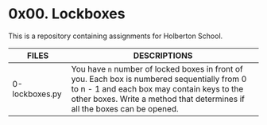 # 0x00. Lockboxes

This is a repository containing assignments for Holberton School.

|FILES| DESCRIPTIONS|
|---|---|
|0-lockboxes.py|  You have ```n``` number of locked boxes in front of you. Each box is numbered sequentially from 0 to n - 1 and each box may contain keys to the other boxes. Write a method that determines if all the boxes can be opened.|

